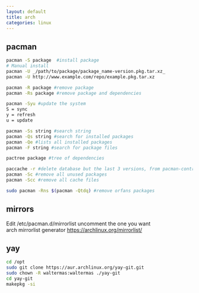 ```yaml
---
layout: default
title: arch
categories: linux
---
```

## pacman
```bash
pacman -S package  #install package  
# Manual install
pacman -U _/path/to/package/package_name-version.pkg.tar.xz_
pacman -U http://www.example.com/repo/example.pkg.tar.xz

pacman -R package #remove package
pacman -Rs package #remove package and dependencies

pacman -Syu #update the system
S = sync
y = refresh
u = update

pacman -Ss string #search string
pacman -Qs string #search for installed packages
pacman -Qe #lists all installed packages
pacman -F string #search for package files

pactree package #tree of dependencies

paccache -r #delete database but the last 3 versions, from pacman-contrib
pacman -Sc #remove all unused packages
pacman -Scc #remove all cache files

sudo pacman -Rns $(pacman -Qtdq) #remove orfans packages
```
## mirrors
Edit /etc/pacman.d/mirrorlist uncomment the one you want  
arch mirrorlist generator https://archlinux.org/mirrorlist/  
## yay
```bash
cd /opt
sudo git clone https://aur.archlinux.org/yay-git.git
sudo chown -R waltermas:waltermas ./yay-git
cd yay-git
makepkg -si

```

